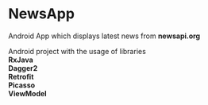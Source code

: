 # NewsApp
Android App which displays latest news from **newsapi.org**

Android project with the usage of libraries</br>
 **RxJava**</br>
 **Dagger2**</br>
 **Retrofit**</br>
 **Picasso**</br>
 **ViewModel**</br>
